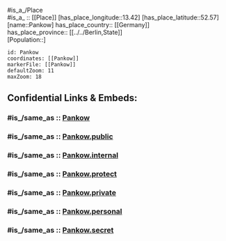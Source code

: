 ﻿---
confidential: public
isDeleted: false
location:
- 52.57
- 13.42
mapmarker: city
mapzoom:
- 7
- 12
SpocWebEntityId: 33237
tags:
- geo/City
type: City
---

#is_a_/Place  
#is_a_ :: [[Place]] 
[has_place_longitude::13.42] 
[has_place_latitude::52.57] 
[name::Pankow] 
has_place_country:: [[Germany]]  
has_place_province:: [[../../Berlin,State]]  
[Population::] 



```leaflet
id: Pankow
coordinates: [[Pankow]] 
markerFile: [[Pankow]] 
defaultZoom: 11 
maxZoom: 18
```


## Confidential Links & Embeds: 

### #is_/same_as :: [Pankow](Pankow.md) 

### #is_/same_as :: [Pankow.public](/_public/Earth/Continent/Europe/Europe~Central/Germany/Germany~West/State~Berlin/cities~Berlin/Pankow.public.md) 

### #is_/same_as :: [Pankow.internal](/_internal/Earth/Continent/Europe/Europe~Central/Germany/Germany~West/State~Berlin/cities~Berlin/Pankow.internal.md) 

### #is_/same_as :: [Pankow.protect](/_protect/Earth/Continent/Europe/Europe~Central/Germany/Germany~West/State~Berlin/cities~Berlin/Pankow.protect.md) 

### #is_/same_as :: [Pankow.private](/_private/Earth/Continent/Europe/Europe~Central/Germany/Germany~West/State~Berlin/cities~Berlin/Pankow.private.md) 

### #is_/same_as :: [Pankow.personal](/_personal/Earth/Continent/Europe/Europe~Central/Germany/Germany~West/State~Berlin/cities~Berlin/Pankow.personal.md) 

### #is_/same_as :: [Pankow.secret](/_secret/Earth/Continent/Europe/Europe~Central/Germany/Germany~West/State~Berlin/cities~Berlin/Pankow.secret.md)

